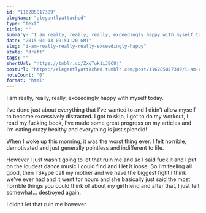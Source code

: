 ```yaml
---
id: "116285817389"
blogName: "elegantlyattached"
type: "text"
title: ""
summary: "I am really, really, really, exceedingly happy with myself today.  I’ve done just about everything that I’ve wanted to and I..."
date: "2015-04-13 09:51:20 GMT"
slug: "i-am-really-really-really-exceedingly-happy"
state: "draft"
tags: ""
shortUrl: "https://tmblr.co/ZxqTuk1iJBC8j"
postUrl: "https://elegantlyattached.tumblr.com/post/116285817389/i-am-really-really-really-exceedingly-happy"
noteCount: "0"
format: "html"
---
```


I am really, really, really, exceedingly happy with myself today. 

I’ve done just about everything that I’ve wanted to and I didn’t allow myself to become excessively distracted. I got to skip, I got to do my workout, I read my fucking book, I’ve made some great progress on my articles and I’m eating crazy healthy and everything is just splendid! 

When I woke up this morning, it was the worst thing ever. I felt horrible, demotivated and just generally pointless and indifferent to life.

However I just wasn’t going to let that ruin me and so I said fuck it and I put on the loudest dance music I could find and I let it loose. So I’m feeling all good, then I Skype call my mother and we have the biggest fight I think we’ve ever had and it went for hours and she basically just said the most horrible things you could think of about my girlfriend and after that, I just felt somewhat… destroyed again.

I didn’t let that ruin me however.